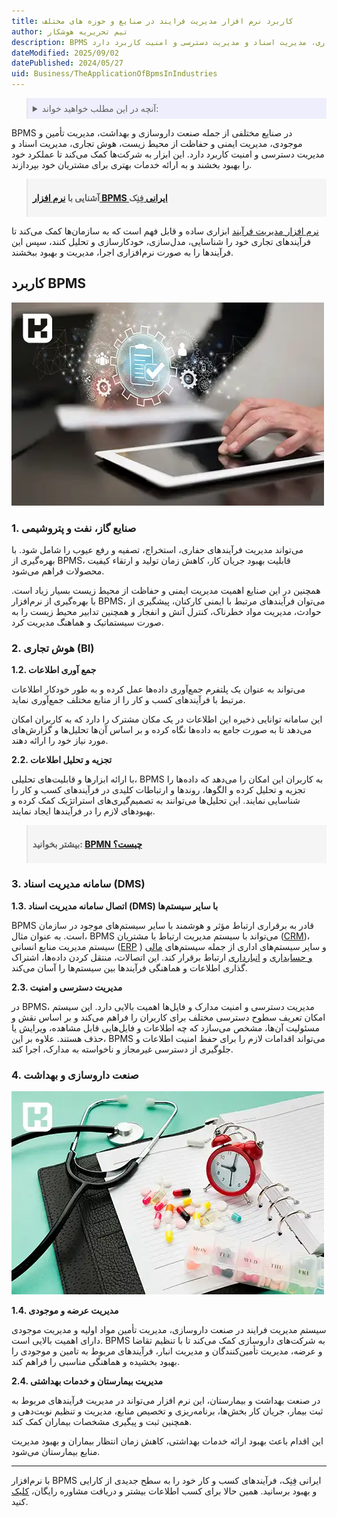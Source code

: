```yaml
---
title: کاربرد نرم افزار مدیریت فرایند در صنایع و حوزه های مختلف
author: تیم تحریریه هوشکار
description: BPMS در صنایع مختلفی از جمله صنعت داروسازی و بهداشت، مدیریت تأمین و موجودی، مدیریت ایمنی و حفاظت از محیط زیست، هوش تجاری، مدیریت اسناد و مدیریت دسترسی و امنیت کاربرد دارد.
dateModified: 2025/09/02
datePublished: 2024/05/27
uid: Business/TheApplicationOfBpmsInIndustries
---
```


<blockquote style="background-color:#eeeefc; padding:0.5rem">
<details>
  <summary>آنچه در این مطلب خواهید خواند:</summary>
  <ul>
    <li>کاربرد BPMS</li>
    <ul>
     <li>1. صنایع گاز، نفت و پتروشیمی</li>
     <li>2. هوش تجاری (BI)</li>
     <li>3. سامانه مدیریت اسناد (DMS)</li>
     <li>4. صنعت داروسازی و بهداشت</li>
    </ul>
  </ul>
</details>
</blockquote>

BPMS در صنایع مختلفی از جمله صنعت داروسازی و بهداشت، مدیریت تأمین و موجودی، مدیریت ایمنی و حفاظت از محیط زیست، هوش تجاری، مدیریت اسناد و مدیریت دسترسی و امنیت کاربرد دارد. این ابزار به شرکت‌ها کمک می‌کند تا عملکرد خود را بهبود بخشند و به ارائه خدمات بهتری برای مشتریان خود بپردازند.

<blockquote style="background-color:#f5f5f5; padding:0.5rem">
<p><strong>آشنایی با <a href="https://www.hooshkar.com/Software/Fennec/Module/BPMS" target="_blank">نرم افزار BPMS ایرانی 
</a>فِنِک</p></strong></blockquote>

<a href="https://www.hooshkar.com/Wiki/Business/WhatIsBpms" target="_blank">نرم ‌افزار مدیریت فرآیند</a> ابزاری ساده و قابل فهم است که به سازمان‌ها کمک می‌کند تا فرآیندهای تجاری خود را شناسایی، مدل‌سازی، خودکارسازی و تحلیل کنند، سپس این فرآیندها را به صورت نرم‌افزاری اجرا، مدیریت و بهبود ببخشند.

## کاربرد BPMS

![کاربرد bpms در صنایع](./Images/ApplicationOfProcessManagementSoftwareInIndustries.webp)

### 1. صنایع گاز، نفت و پتروشیمی

می‌تواند مدیریت فرآیندهای حفاری، استخراج، تصفیه و رفع عیوب را شامل شود. با بهره‌گیری از BPMS، قابلیت بهبود جریان کار، کاهش زمان تولید و ارتقاء کیفیت محصولات فراهم می‌شود.

همچنین در این صنایع اهمیت مدیریت ایمنی و حفاظت از محیط زیست بسیار زیاد است. با بهره‌گیری از نرم‌افزار BPMS، می‌توان فرآیندهای مرتبط با ایمنی کارکنان، پیشگیری از حوادث، مدیریت مواد خطرناک، کنترل آتش و انفجار و همچنین تدابیر محیط زیست را به صورت سیستماتیک و هماهنگ مدیریت کرد.

### 2. هوش تجاری (BI)

**1.2. جمع آوری اطلاعات**

می‌تواند به عنوان یک پلتفرم جمع‌آوری داده‌ها عمل کرده و به طور خودکار اطلاعات مرتبط با فرآیندهای کسب و کار را از منابع مختلف جمع‌آوری نماید. 

این سامانه توانایی ذخیره این اطلاعات در یک مکان مشترک را دارد که به کاربران امکان می‌دهد تا به صورت جامع به داده‌ها نگاه کرده و بر اساس آن‌ها تحلیل‌ها و گزارش‌های مورد نیاز خود را ارائه دهند.

**2.2. تجزیه و تحلیل اطلاعات**

با ارائه ابزارها و قابلیت‌های تحلیلی، BPMS به کاربران این امکان را می‌دهد که داده‌ها را تجزیه و تحلیل کرده و الگوها، روندها و ارتباطات کلیدی در فرآیندهای کسب و کار را شناسایی نمایند. این تحلیل‌ها می‌توانند به تصمیم‌گیری‌های استراتژیک کمک کرده و بهبودهای لازم را در فرآیندها ایجاد نمایند.

<blockquote style="background-color:#f5f5f5; padding:0.5rem"><p><strong>بیشتر بخوانید: <a href="https://www.hooshkar.com/Wiki/Business/WhatIsBpmn" target="_blank">BPMN چیست؟</a></p></strong></blockquote>

### 3. سامانه مدیریت اسناد (DMS)

**1.3. اتصال سامانه مدیریت اسناد (DMS) با سایر سیستم‌ها**

BPMS قادر به برقراری ارتباط مؤثر و هوشمند با سایر سیستم‌های موجود در سازمان است. به عنوان مثال، BPMS می‌تواند با سیستم مدیریت ارتباط با مشتریان (<a href="https://www.hooshkar.com/Software/Fennec/Module/CRM" target="_blank">CRM</a>)، سیستم مدیریت منابع انسانی (<a href="https://www.hooshkar.com/Software/Fennec" target="_blank">ERP</a>
) و سایر سیستم‌های اداری از جمله سیستم‌های <a href="https://www.hooshkar.com/Software/Sayan/Module/Accounting
" target="_blank">مالی و حسابداری</a> و <a href="https://www.hooshkar.com/Software/Sayan/Module/Inventory
" target="_blank">انبارداری</a> ارتباط برقرار کند. این اتصالات، منتقل کردن داده‌ها، اشتراک گذاری اطلاعات و هماهنگی فرآیندها بین سیستم‌ها را آسان می‌کند.

**2.3. مدیریت دسترسی و امنیت**

در BPMS، مدیریت دسترسی و امنیت مدارک و فایل‌ها اهمیت بالایی دارد. این سیستم امکان تعریف سطوح دسترسی مختلف برای کاربران را فراهم می‌کند و بر اساس نقش و مسئولیت آن‌ها، مشخص می‌سازد که چه اطلاعات و فایل‌هایی قابل مشاهده، ویرایش یا حذف هستند. علاوه بر این، BPMS می‌تواند اقدامات لازم را برای حفظ امنیت اطلاعات و جلوگیری از دسترسی غیرمجاز و ناخواسته به مدارک، اجرا کند.

### 4. صنعت داروسازی و بهداشت

![کاربرد BPMS در حوزه صنعت داروسازی و بهداشت](./Images/BPMSInPharmaceuticalsAndHealthcare.webp)

**1.4. مدیریت عرضه و موجودی**

سیستم مدیریت فرایند در صنعت داروسازی، مدیریت تأمین مواد اولیه و مدیریت موجودی دارای اهمیت بالایی است. BPMS به شرکت‌های داروسازی کمک می‌کند تا با تنظیم تقاضا و عرضه، مدیریت تأمین‌کنندگان و مدیریت انبار، فرآیندهای مربوط به تامین و موجودی را بهبود بخشیده و هماهنگی مناسبی را فراهم کند.

**2.4. 
مدیریت بیمارستان و خدمات بهداشتی**

در صنعت بهداشت و بیمارستان، این نرم افزار  می‌تواند در مدیریت فرآیندهای مربوط به ثبت بیمار، جریان کار بخش‌ها، برنامه‌ریزی و تخصیص منابع، مدیریت و تنظیم نوبت‌دهی و همچنین ثبت و پیگیری مشخصات بیماران کمک کند. 

این اقدام باعث بهبود ارائه خدمات بهداشتی، کاهش زمان انتظار بیماران و بهبود مدیریت منابع بیمارستان می‌شود.

---
با نرم‌افزار BPMS ایرانی فِنِک، فرآیندهای کسب و کار خود را به سطح جدیدی از کارایی و بهبود برسانید. همین حالا برای کسب اطلاعات بیشتر و دریافت مشاوره رایگان، <a href="https://www.hooshkar.com" target="_blank">کلیک</a> کنید.